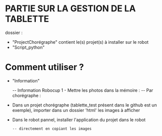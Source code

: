 # PARTIE SUR LA GESTION DE LA TABLETTE
dossier :
  - "ProjectChorégraphe" contient le(s) projet(s) à installer sur le robot 
  - "Script_python"  
  
# Comment utiliser ?

- "Information"
   
  -- Information Robocup
  1 - Mettre les photos dans la mémoire :
      -- Par chorégraphe :
- Dans un projet chorégraphe (tablette_test présent dans le github est un exemple), importer dans un dossier 'html' les images à afficher
- Dans le robot pannel, installer l'application du projet dans le robot
          
      -- directement en copiant les images
  
